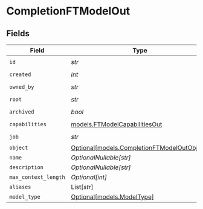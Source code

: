# CompletionFTModelOut


## Fields

| Field                                                                                  | Type                                                                                   | Required                                                                               | Description                                                                            |
| -------------------------------------------------------------------------------------- | -------------------------------------------------------------------------------------- | -------------------------------------------------------------------------------------- | -------------------------------------------------------------------------------------- |
| `id`                                                                                   | *str*                                                                                  | :heavy_check_mark:                                                                     | N/A                                                                                    |
| `created`                                                                              | *int*                                                                                  | :heavy_check_mark:                                                                     | N/A                                                                                    |
| `owned_by`                                                                             | *str*                                                                                  | :heavy_check_mark:                                                                     | N/A                                                                                    |
| `root`                                                                                 | *str*                                                                                  | :heavy_check_mark:                                                                     | N/A                                                                                    |
| `archived`                                                                             | *bool*                                                                                 | :heavy_check_mark:                                                                     | N/A                                                                                    |
| `capabilities`                                                                         | [models.FTModelCapabilitiesOut](../models/ftmodelcapabilitiesout.md)                   | :heavy_check_mark:                                                                     | N/A                                                                                    |
| `job`                                                                                  | *str*                                                                                  | :heavy_check_mark:                                                                     | N/A                                                                                    |
| `object`                                                                               | [Optional[models.CompletionFTModelOutObject]](../models/completionftmodeloutobject.md) | :heavy_minus_sign:                                                                     | N/A                                                                                    |
| `name`                                                                                 | *OptionalNullable[str]*                                                                | :heavy_minus_sign:                                                                     | N/A                                                                                    |
| `description`                                                                          | *OptionalNullable[str]*                                                                | :heavy_minus_sign:                                                                     | N/A                                                                                    |
| `max_context_length`                                                                   | *Optional[int]*                                                                        | :heavy_minus_sign:                                                                     | N/A                                                                                    |
| `aliases`                                                                              | List[*str*]                                                                            | :heavy_minus_sign:                                                                     | N/A                                                                                    |
| `model_type`                                                                           | [Optional[models.ModelType]](../models/modeltype.md)                                   | :heavy_minus_sign:                                                                     | N/A                                                                                    |